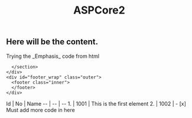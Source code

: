   <head>
    <link rel="stylesheet" type="text/css" href="/ASPCore2/css/primestyle.css">
    
  </head>
  <body>
    <div id="header_wrap" class="outer">
      <header class="inner">
        <h1 id="project_title">ASPCore2</h1>
      </header>
    </div>
    <div id="main_content_wrap" class="outer">
      <section id="main_content" class="inner">
        <h1>Here will be the content.</h1>
        <div>
          <section>
            Trying the _Emphasis_ code from html
          </section>
        </div>
        
      </section>
    </div>
    <div id="footer_wrap" class="outer">
      <footer class="inner">
      </footer>
    </div>
  </body>
Id | No | Name
-- | -- | --
1. | 1001 | This is the first element
2. | 1002 | - [x] Must add more code in here
